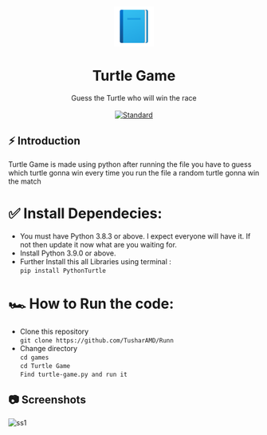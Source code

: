  <p align="center">
    <img alt="" height="80" src="./img/add-read.png">
  </a>
</p>
<h1 align="center">Turtle Game</h1>

<div align="center">
Guess the Turtle who will win the race
</div>

<br />

<div align="center">
  <!-- Standard -->
  <a href="https://standardjs.com">
    <img src="https://img.shields.io/badge/code%20style-standard-brightgreen.svg?style=flat-square"
      alt="Standard" />
  </a>
</div>

## ⚡️  Introduction
Turtle Game is made using python after running the file you have to guess which turtle gonna win every time you run the file a random turtle gonna win the match

# ✅ Install Dependecies:
  - You must have Python 3.8.3 or above. I expect everyone will have it. If not then update it now what are you waiting for.
  - Install Python 3.9.0 or above.
  - Further Install this all Libraries using terminal : <br>
    ```pip install PythonTurtle```

# 🏎️  How to Run the code:

- Clone this repository <br>
```git clone https://github.com/TusharAMD/Runn```
- Change directory <br>
```cd games``` <br>
```cd Turtle Game```      <br>
```Find turtle-game.py and run it```

## 📷 Screenshots

![ss1](./img/ss1turtle.png)